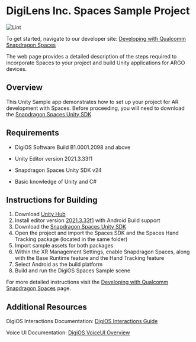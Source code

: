 # DigiLens Inc. Spaces Sample Project 

![Lint](https://github.com/digilens-ar/Unity-sample-app/actions/workflows/linter.yml/badge.svg)

To get started, navigate to our developer site:  [Developing with Qualcomm Snapdragon Spaces](https://developer.digilens.com/hc/en-us/articles/34616739140251-Developing-with-Qualcomm-Snapdragon-Spaces)

The web page provides a detailed description of the steps required to incorporate Spaces to your project and build Unity applications for ARGO devices.

## Overview

This Unity Sample app demonstrates how to set up your project for AR development with Spaces. Before proceeding, you will need to download the [Snapdragon Spaces Unity SDK](https://spaces.qualcomm.com/developer/ar-sdk/#downloads)

## Requirements

- DigiOS Software Build B1.0001.2098 and above

- Unity Editor version 2021.3.33f1

- Snapdragon Spaces Unity SDK v24 

- Basic knowledge of Unity and C#


## Instructions for Building
1. Download [Unity Hub](https://unity.com/download)
2. Install editor version [2021.3.33f1](https://unity.com/releases/editor/archive) with Android Build support
3. Download the [Snapdragon Spaces Unity SDK](https://spaces.qualcomm.com/developer/ar-sdk/#downloads)
4. Open the project and import the Spaces SDK and the Spaces Hand Tracking package (located in the same folder)
5. Import sample assets for both packages
6. Within the XR Management Settings, enable Snapdragon Spaces, along with the Base Runtime feature and the Hand Tracking feature
7. Select Android as the build platform
8. Build and run the DigiOS Spaces Sample scene

For more detailed instructions visit the [Developing with Qualcomm Snapdragon Spaces](https://developer.digilens.com/hc/en-us/articles/34616739140251-Developing-with-Qualcomm-Snapdragon-Spaces) page.

## Additional Resources

DigiOS Interactions Documentation: [DigiOS Interactions Guide](https://developer.digilens.com/hc/en-us/articles/32357557307931-DigiOS-Interactions-Guide)

Voice UI Documentation: [DigiOS VoiceUI Overview](https://developer.digilens.com/hc/en-us/articles/19931447980827-DigiOS-VoiceUI)
